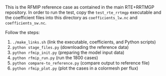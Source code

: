 This is the RFMIP reference case as contained in the main RTE+RRTMGP repository.
In order to run the test, copy the `test_rte_rrtmgp` executable and the coefficient
files into this directory as `coefficients_lw.nc` and `coefficients_sw.nc`.

Follow the steps:

1. `./make_links.sh`                (link the executable, coefficients, and Python scripts)
2. `python stage_files.py`          (downloading the reference data)
3. `python rfmip_init.py`           (preparing the model input data)
4. `python rfmip_run.py`            (run the 1800 cases)
5. `python compare-to_reference.py` (compare output to reference file)
6. `python rfmip_plot.py`           (plot the cases in a colormesh per flux)

